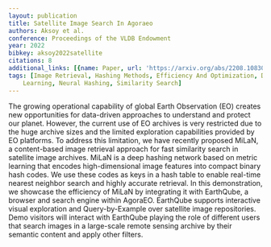 ```yaml
---
layout: publication
title: Satellite Image Search In Agoraeo
authors: Aksoy et al.
conference: Proceedings of the VLDB Endowment
year: 2022
bibkey: aksoy2022satellite
citations: 8
additional_links: [{name: Paper, url: 'https://arxiv.org/abs/2208.10830'}]
tags: [Image Retrieval, Hashing Methods, Efficiency And Optimization, Distance Metric
    Learning, Neural Hashing, Similarity Search]
---
```

The growing operational capability of global Earth Observation (EO) creates
new opportunities for data-driven approaches to understand and protect our
planet. However, the current use of EO archives is very restricted due to the
huge archive sizes and the limited exploration capabilities provided by EO
platforms. To address this limitation, we have recently proposed MiLaN, a
content-based image retrieval approach for fast similarity search in satellite
image archives. MiLaN is a deep hashing network based on metric learning that
encodes high-dimensional image features into compact binary hash codes. We use
these codes as keys in a hash table to enable real-time nearest neighbor search
and highly accurate retrieval. In this demonstration, we showcase the
efficiency of MiLaN by integrating it with EarthQube, a browser and search
engine within AgoraEO. EarthQube supports interactive visual exploration and
Query-by-Example over satellite image repositories. Demo visitors will interact
with EarthQube playing the role of different users that search images in a
large-scale remote sensing archive by their semantic content and apply other
filters.